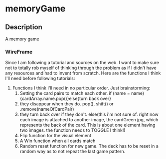 # memoryGame

## Description

A memory game

### WireFrame

Since I am following a tutorial and sources on the web. I want to make sure not to totally rob myself of thinking through the problem as if I didn't have any resources and had to invent from scratch. Here are the functions I think I'll need before following tutorials:

1. Functions I think I'll need in no particular order. Just brainstorming:
   1. Setting the card pairs to match each other. 
   if (name = name){cardArray.name.pop()}else{turn back over}
   2. they disappear when they do. 
   pop(), shift() or .remove(nameOfCardPair)
   3. they turn back over if they don't.
   else(this i'm not sure of. right now each image is attached to another image, the cardGreen jpg, which represents the back of the card. This is about one element having two images. the function
   needs to TOGGLE I think!) 
   4. Flip function for the visual element
   5. A Win function when all cards match
   6. Random reset function for new game. The deck has to be reset in a random way as to not repeat the last game pattern.
